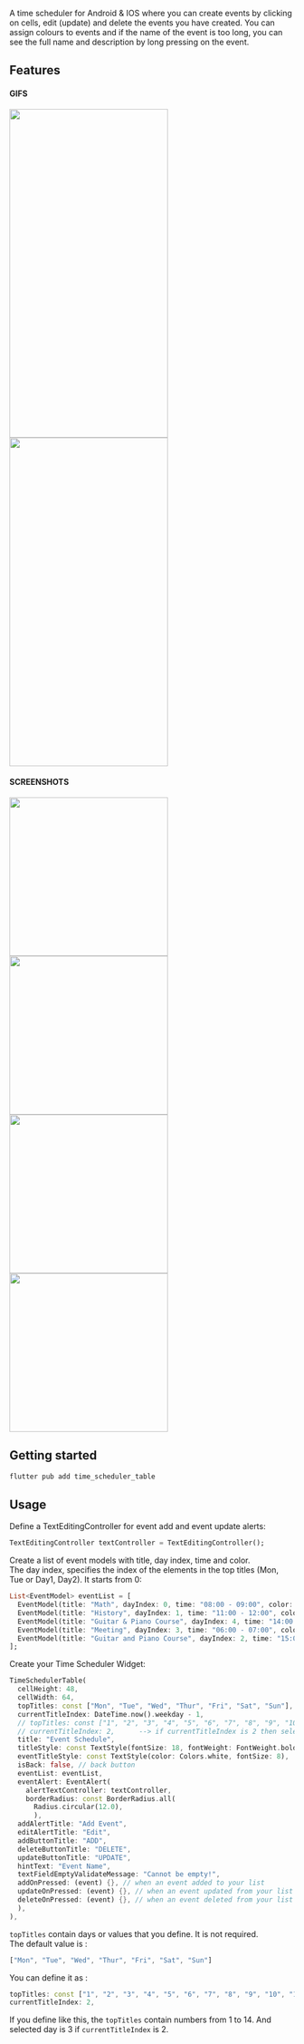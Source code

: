 
A time scheduler for Android & IOS where you can create events by clicking on cells, edit (update) and delete the events you have created. You can assign colours to events and if the name of the event is too long, you can see the full name and description by long pressing on the event.

## Features

#### GIFS
<img src="https://github.com/githuseyingur/time_scheduler_table/assets/120099096/27177563-81d0-49ca-9765-87b52c39a8bd"  width="280" height ="580">
<img src="https://github.com/githuseyingur/time_scheduler_table/assets/120099096/c909575d-4292-45e3-95e0-ecf59cd92092"  width="280" height ="580">

#### SCREENSHOTS
<img src="https://github.com/githuseyingur/time_scheduler_table/assets/120099096/b3c72c90-512e-40b5-a98a-cb5cebc5e768"  width="280">
<img src="https://github.com/githuseyingur/time_scheduler_table/assets/120099096/ba9214b2-9efc-477c-8e79-2a9beea7e1f6"  width="280">
<img src="https://github.com/githuseyingur/time_scheduler_table/assets/120099096/8179e42e-a57e-42f8-aed2-693998af9692"  width="280">
<img src="https://github.com/githuseyingur/time_scheduler_table/assets/120099096/b56ee7c6-bfb9-4b25-9097-08a7239edc7d"  width="280">


## Getting started

```dart
flutter pub add time_scheduler_table
```

## Usage
Define a TextEditingController for event add and event update alerts:
```dart
TextEditingController textController = TextEditingController();
```
Create a list of event models with title, day index, time and color. <br> The day index, specifies the index of the elements in the top titles (Mon, Tue or Day1, Day2). It starts from 0:
```dart
List<EventModel> eventList = [
  EventModel(title: "Math", dayIndex: 0, time: "08:00 - 09:00", color: Colors.orange), // time format :  08:00 - 09:00
  EventModel(title: "History", dayIndex: 1, time: "11:00 - 12:00", color: Colors.pink), // dayIndex is topTitle's index (Monday : 0  or  Day1 : 0)
  EventModel(title: "Guitar & Piano Course", dayIndex: 4, time: "14:00 - 15:00", color: Colors.green),
  EventModel(title: "Meeting", dayIndex: 3, time: "06:00 - 07:00", color: Colors.deepPurple),
  EventModel(title: "Guitar and Piano Course", dayIndex: 2, time: "15:00 - 16:00", color: Colors.blue)
];
```
Create your Time Scheduler Widget: <br>

```dart
TimeSchedulerTable(
  cellHeight: 48,
  cellWidth: 64,
  topTitles: const ["Mon", "Tue", "Wed", "Thur", "Fri", "Sat", "Sun"],      // topTitles is growable : you can add as much as you want
  currentTitleIndex: DateTime.now().weekday - 1,
  // topTitles: const ["1", "2", "3", "4", "5", "6", "7", "8", "9", "10", "11", "12", "13", "14"],
  // currentTitleIndex: 2,      --> if currentTitleIndex is 2 then selected day is 3.
  title: "Event Schedule",
  titleStyle: const TextStyle(fontSize: 18, fontWeight: FontWeight.bold, color: Colors.black),
  eventTitleStyle: const TextStyle(color: Colors.white, fontSize: 8),
  isBack: false, // back button
  eventList: eventList,
  eventAlert: EventAlert(
    alertTextController: textController,
    borderRadius: const BorderRadius.all(
      Radius.circular(12.0),
      ),
  addAlertTitle: "Add Event",
  editAlertTitle: "Edit",
  addButtonTitle: "ADD",
  deleteButtonTitle: "DELETE",
  updateButtonTitle: "UPDATE",
  hintText: "Event Name",
  textFieldEmptyValidateMessage: "Cannot be empty!",
  addOnPressed: (event) {}, // when an event added to your list
  updateOnPressed: (event) {}, // when an event updated from your list
  deleteOnPressed: (event) {}, // when an event deleted from your list
  ),
),
```
`topTitles` contain days or values that you define. It is not required. <br> The default value is : 
```dart
["Mon", "Tue", "Wed", "Thur", "Fri", "Sat", "Sun"]
```
You can define it as : <br>
```dart
topTitles: const ["1", "2", "3", "4", "5", "6", "7", "8", "9", "10", "11", "12", "13", "14"],
currentTitleIndex: 2,
```
If you define like this, the `topTitles` contain numbers from 1 to 14. And selected day is 3 if `currentTitleIndex` is 2.

